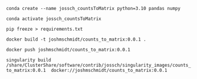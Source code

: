 
`conda create --name jossch_countsToMatrix python=3.10 pandas numpy`

`conda activate jossch_countsToMatrix`

`pip freeze > requirements.txt`

`docker build -t joshmschmidt/counts_to_matrix:0.0.1 .`

`docker push joshmschmidt/counts_to_matrix:0.0.1`

`singularity build /share/ClusterShare/software/contrib/jossch/singularity_images/counts_to_matrix:0.0.1  docker://joshmschmidt/counts_to_matrix:0.0.1 `
